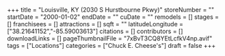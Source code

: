 +++
title = "Louisville, KY (2030 S Hurstbourne Pkwy)"
storeNumber = ""
startDate = "2000-01-02"
endDate = ""
cuDate = ""
remodels = []
stages = []
franchisees = []
attractions = []
sqft = ""
latitudeLongitude = ["38.21641152","-85.59003613"]
citations = []
contributors = []
downloadLinks = []
pageThumbnailFile = "7xBvT3CQ8YEtLcfkV4np.avif"
tags = ["Locations"]
categories = ["Chuck E. Cheese's"]
draft = false
+++
